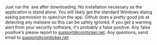 Just run the .exe after downloading. No installation necessary as the application is stand alone. 
You will likely get the standard Windows dialog asking permission to open/run the app. 
Github does a pretty good job at detecting any malware so this can be safely ignored.
If you get a warning alert from your security software, it's probably a false positive. 
Any false positive's please report to support@cointicker.net.
Any questions, send email to support@cointicker.net
